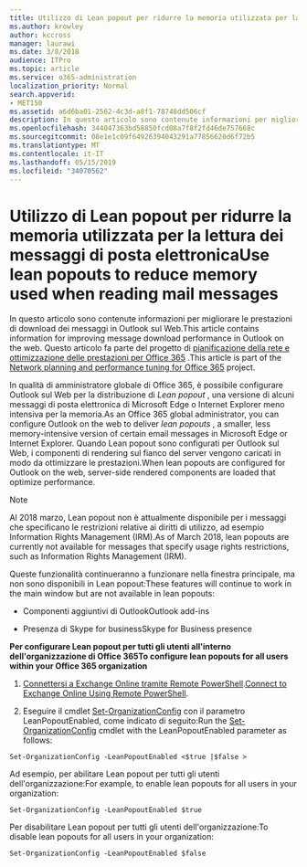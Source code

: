 ```yaml
---
title: Utilizzo di Lean popout per ridurre la memoria utilizzata per la lettura dei messaggi di posta elettronica
ms.author: krowley
author: kccross
manager: laurawi
ms.date: 3/8/2018
audience: ITPro
ms.topic: article
ms.service: o365-administration
localization_priority: Normal
search.appverid:
- MET150
ms.assetid: a6d6ba01-2562-4c3d-a8f1-78748dd506cf
description: In questo articolo sono contenute informazioni per migliorare le prestazioni di download dei messaggi in Outlook sul Web.
ms.openlocfilehash: 344047363bd58850fcd08a7f8f2fd46de757668c
ms.sourcegitcommit: 08e1e1c09f64926394043291a77856620d6f72b5
ms.translationtype: MT
ms.contentlocale: it-IT
ms.lasthandoff: 05/15/2019
ms.locfileid: "34070562"
---
```

# <a name="use-lean-popouts-to-reduce-memory-used-when-reading-mail-messages"></a><span data-ttu-id="a000f-103">Utilizzo di Lean popout per ridurre la memoria utilizzata per la lettura dei messaggi di posta elettronica</span><span class="sxs-lookup"><span data-stu-id="a000f-103">Use lean popouts to reduce memory used when reading mail messages</span></span>

<span data-ttu-id="a000f-104">In questo articolo sono contenute informazioni per migliorare le prestazioni di download dei messaggi in Outlook sul Web.</span><span class="sxs-lookup"><span data-stu-id="a000f-104">This article contains information for improving message download performance in Outlook on the web.</span></span> <span data-ttu-id="a000f-105">Questo articolo fa parte del progetto di [pianificazione della rete e ottimizzazione delle prestazioni per Office 365](https://aka.ms/tune) .</span><span class="sxs-lookup"><span data-stu-id="a000f-105">This article is part of the [Network planning and performance tuning for Office 365](https://aka.ms/tune) project.</span></span>
   
<span data-ttu-id="a000f-106">In qualità di amministratore globale di Office 365, è possibile configurare Outlook sul Web per la distribuzione di *Lean popout* , una versione di alcuni messaggi di posta elettronica di Microsoft Edge o Internet Explorer meno intensiva per la memoria.</span><span class="sxs-lookup"><span data-stu-id="a000f-106">As an Office 365 global administrator, you can configure Outlook on the web to deliver  *lean popouts*  , a smaller, less memory-intensive version of certain email messages in Microsoft Edge or Internet Explorer.</span></span> <span data-ttu-id="a000f-107">Quando Lean popout sono configurati per Outlook sul Web, i componenti di rendering sul fianco del server vengono caricati in modo da ottimizzare le prestazioni.</span><span class="sxs-lookup"><span data-stu-id="a000f-107">When lean popouts are configured for Outlook on the web, server-side rendered components are loaded that optimize performance.</span></span> 
  
> [!NOTE]
> <span data-ttu-id="a000f-108">Al 2018 marzo, Lean popout non è attualmente disponibile per i messaggi che specificano le restrizioni relative ai diritti di utilizzo, ad esempio Information Rights Management (IRM).</span><span class="sxs-lookup"><span data-stu-id="a000f-108">As of March 2018, lean popouts are currently not available for messages that specify usage rights restrictions, such as Information Rights Management (IRM).</span></span> 
  
<span data-ttu-id="a000f-109">Queste funzionalità continueranno a funzionare nella finestra principale, ma non sono disponibili in Lean popout:</span><span class="sxs-lookup"><span data-stu-id="a000f-109">These features will continue to work in the main window but are not available in lean popouts:</span></span>
  
- <span data-ttu-id="a000f-110">Componenti aggiuntivi di Outlook</span><span class="sxs-lookup"><span data-stu-id="a000f-110">Outlook add-ins</span></span>
    
- <span data-ttu-id="a000f-111">Presenza di Skype for business</span><span class="sxs-lookup"><span data-stu-id="a000f-111">Skype for Business presence</span></span>
    
 <span data-ttu-id="a000f-112">**Per configurare Lean popout per tutti gli utenti all'interno dell'organizzazione di Office 365**</span><span class="sxs-lookup"><span data-stu-id="a000f-112">**To configure lean popouts for all users within your Office 365 organization**</span></span>
  
1. <span data-ttu-id="a000f-113">[Connettersi a Exchange Online tramite Remote PowerShell](http://technet.microsoft.com/library/jj984289%28v=exchg.150%29.aspx ).</span><span class="sxs-lookup"><span data-stu-id="a000f-113">[Connect to Exchange Online Using Remote PowerShell](http://technet.microsoft.com/library/jj984289%28v=exchg.150%29.aspx ).</span></span>
    
2. <span data-ttu-id="a000f-114">Eseguire il cmdlet [Set-OrganizationConfig](https://technet.microsoft.com/library/aa997443%28v=exchg.160%29.aspx) con il parametro LeanPopoutEnabled, come indicato di seguito:</span><span class="sxs-lookup"><span data-stu-id="a000f-114">Run the [Set-OrganizationConfig](https://technet.microsoft.com/library/aa997443%28v=exchg.160%29.aspx) cmdlet with the LeanPopoutEnabled parameter as follows:</span></span> 
    
  ```
  Set-OrganizationConfig -LeanPopoutEnabled <$true |$false >
  ```

  <span data-ttu-id="a000f-115">Ad esempio, per abilitare Lean popout per tutti gli utenti dell'organizzazione:</span><span class="sxs-lookup"><span data-stu-id="a000f-115">For example, to enable lean popouts for all users in your organization:</span></span>
    
  ```
  Set-OrganizationConfig -LeanPopoutEnabled $true
  ```

  <span data-ttu-id="a000f-116">Per disabilitare Lean popout per tutti gli utenti dell'organizzazione:</span><span class="sxs-lookup"><span data-stu-id="a000f-116">To disable lean popouts for all users in your organization:</span></span>
    
  ```
  Set-OrganizationConfig -LeanPopoutEnabled $false
  ```



